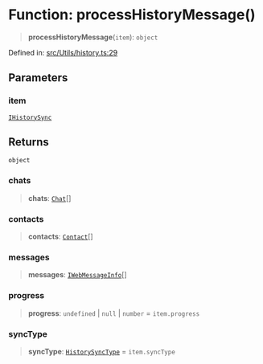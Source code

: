 # Function: processHistoryMessage()

> **processHistoryMessage**(`item`): `object`

Defined in: [src/Utils/history.ts:29](https://github.com/Fokusdotid/bail/blob/3856b89f13bbe82f2e10396a28cd4ef2089de845/src/Utils/history.ts#L29)

## Parameters

### item

[`IHistorySync`](../namespaces/proto/interfaces/IHistorySync.md)

## Returns

`object`

### chats

> **chats**: [`Chat`](../type-aliases/Chat.md)[]

### contacts

> **contacts**: [`Contact`](../interfaces/Contact.md)[]

### messages

> **messages**: [`IWebMessageInfo`](../namespaces/proto/interfaces/IWebMessageInfo.md)[]

### progress

> **progress**: `undefined` \| `null` \| `number` = `item.progress`

### syncType

> **syncType**: [`HistorySyncType`](../namespaces/proto/namespaces/HistorySync/enumerations/HistorySyncType.md) = `item.syncType`
